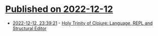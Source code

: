 # [Published on 2022-12-12](index.md)

* [2022-12-12, 23:39:21](https://news.ycombinator.com/item?id=33962090) - [Holy Trinity of Clojure: Language, REPL and Structural Editor](https://blog.jakubholy.net/2022/trinity-of-clojure/)
